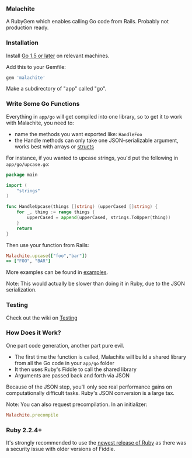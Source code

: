 ### Malachite

A RubyGem which enables calling Go code from Rails. Probably not production ready.

### Installation

Install [Go 1.5 or later](https://golang.org/doc/install) on relevant machines.

Add this to your Gemfile:

```ruby
gem 'malachite'
```

Make a subdirectory of "app" called "go".

### Write Some Go Functions

Everything in ```app/go``` will get compiled into one library, so to get it to work with
Malachite, you need to:

* name the methods you want exported like: ```HandleFoo```
* the Handle methods can only take one JSON-serializable argument, works best with arrays or [structs](https://github.com/zhubert/malachite/wiki/Structs)

For instance, if you wanted to upcase strings, you'd put the following in ```app/go/upcase.go```:

```go
package main

import (
	"strings"
)

func HandleUpcase(things []string) (upperCased []string) {
	for _, thing := range things {
		upperCased = append(upperCased, strings.ToUpper(thing))
	}
	return
}
```

Then use your function from Rails:

```ruby
Malachite.upcase(["foo","bar"])
=> ["FOO", "BAR"]
```

More examples can be found in [examples](https://github.com/zhubert/malachite/wiki/Examples).

Note: This would actually be slower than doing it in Ruby, due to the JSON serialization.

### Testing

Check out the wiki on [Testing](https://github.com/zhubert/malachite/wiki/Testing)

### How Does it Work?

One part code generation, another part pure evil.

* The first time the function is called, Malachite will build a shared library from all the Go code in your ```app/go``` folder
* It then uses Ruby's Fiddle to call the shared library
* Arguments are passed back and forth via JSON

Because of the JSON step, you'll only see real performance gains on computationally difficult tasks. Ruby's JSON conversion is a large tax.

Note: You can also request precompilation. In an initializer:

```ruby
Malachite.precompile
```

### Ruby 2.2.4+

It's strongly recommended to use the [newest release of Ruby](https://www.ruby-lang.org/en/news/2015/12/16/unsafe-tainted-string-usage-in-fiddle-and-dl-cve-2015-7551/) as there was a security issue with older versions of Fiddle.

